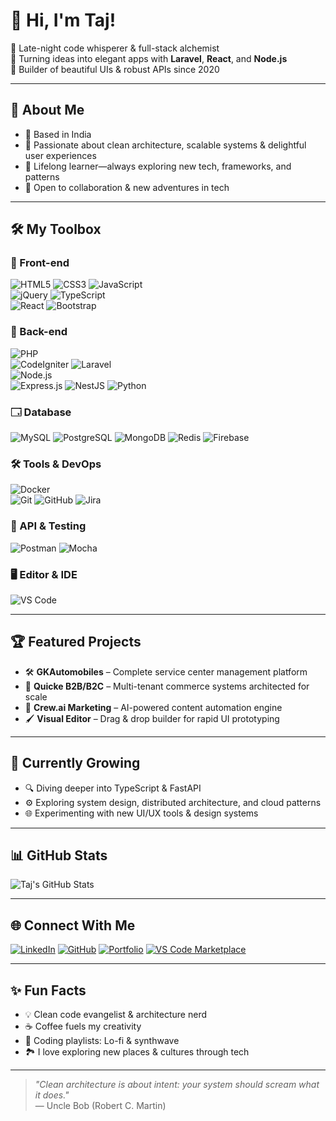 # 👋 Hi, I'm Taj!

🌙 Late-night code whisperer & full-stack alchemist  
🚀 Turning ideas into elegant apps with **Laravel**, **React**, and **Node.js**  
🧹 Builder of beautiful UIs & robust APIs since 2020

---

## 🚩 About Me

- 📍 Based in India 
- 🎯 Passionate about clean architecture, scalable systems & delightful user experiences
- 🧠 Lifelong learner—always exploring new tech, frameworks, and patterns
- 🤝 Open to collaboration & new adventures in tech

---

## 🛠 My Toolbox

### 🧹 Front-end  
![HTML5](https://img.shields.io/badge/HTML5-E34F26?logo=html5&logoColor=white&style=flat-square)
![CSS3](https://img.shields.io/badge/CSS3-1572B6?logo=css3&logoColor=white&style=flat-square)
![JavaScript](https://img.shields.io/badge/JavaScript-F7DF1E?logo=javascript&logoColor=black&style=flat-square)  
![jQuery](https://img.shields.io/badge/jQuery-0769AD?logo=jquery&logoColor=white&style=flat-square)
![TypeScript](https://img.shields.io/badge/TypeScript-3178C6?logo=typescript&logoColor=white&style=flat-square)  
![React](https://img.shields.io/badge/React-20232A?logo=react&logoColor=61DAFB&style=flat-square)
![Bootstrap](https://img.shields.io/badge/Bootstrap-7952B3?logo=bootstrap&logoColor=white&style=flat-square)

### 🔧 Back-end  
![PHP](https://img.shields.io/badge/PHP-777BB4?logo=php&logoColor=white&style=flat-square)  
![CodeIgniter](https://img.shields.io/badge/CodeIgniter-EF4223?logo=codeigniter&logoColor=white&style=flat-square)
![Laravel](https://img.shields.io/badge/Laravel-E74430?logo=laravel&logoColor=white&style=flat-square)  
![Node.js](https://img.shields.io/badge/Node.js-339933?logo=node.js&logoColor=white&style=flat-square)  
![Express.js](https://img.shields.io/badge/Express.js-000000?logo=express&logoColor=white&style=flat-square)
![NestJS](https://img.shields.io/badge/NestJS-e0234e?style=flat-square&logo=nestjs&logoColor=white)
![Python](https://img.shields.io/badge/Python-3776AB?logo=python&logoColor=white&style=flat-square)

### 🗔️ Database  
![MySQL](https://img.shields.io/badge/MySQL-4479A1?logo=mysql&logoColor=white&style=flat-square)
![PostgreSQL](https://img.shields.io/badge/PostgreSQL-4169E1?logo=postgresql&logoColor=white&style=flat-square)
![MongoDB](https://img.shields.io/badge/MongoDB-4EA94B?logo=mongodb&logoColor=white&style=flat-square)
![Redis](https://img.shields.io/badge/Redis-DC382D?logo=redis&logoColor=white&style=flat-square)
![Firebase](https://img.shields.io/badge/Firebase-FFCA28?logo=firebase&logoColor=black&style=flat-square)

### 🛠 Tools & DevOps  
![Docker](https://img.shields.io/badge/Docker-2496ED?logo=docker&logoColor=white&style=flat-square)  
![Git](https://img.shields.io/badge/Git-F05032?logo=git&logoColor=white&style=flat-square)
![GitHub](https://img.shields.io/badge/GitHub-181717?logo=github&logoColor=white&style=flat-square)
![Jira](https://img.shields.io/badge/Jira-0052CC?logo=jira&logoColor=white&style=flat-square)

### 🧪 API & Testing  
![Postman](https://img.shields.io/badge/Postman-FF6C37?logo=postman&logoColor=white&style=flat-square)
![Mocha](https://img.shields.io/badge/Mocha-8D6748?logo=mocha&logoColor=white&style=flat-square)

### 🖥️ Editor & IDE  
![VS Code](https://img.shields.io/badge/VS%20Code-007ACC?logo=visualstudiocode&logoColor=white&style=flat-square)


---

## 🏆 Featured Projects

- 🛠️ **GKAutomobiles** – Complete service center management platform  
- 🧱 **Quicke B2B/B2C** – Multi-tenant commerce systems architected for scale  
- 🧠 **Crew.ai Marketing** – AI-powered content automation engine  
- 🖌️ **Visual Editor** – Drag & drop builder for rapid UI prototyping

---

## 🌱 Currently Growing

- 🔍 Diving deeper into TypeScript & FastAPI  
- ⚙️ Exploring system design, distributed architecture, and cloud patterns  
- 🌐 Experimenting with new UI/UX tools & design systems

---

## 📊 GitHub Stats

![Taj's GitHub Stats](https://github-readme-stats.vercel.app/api?username=taj54&show_icons=true&theme=tokyonight&border_radius=10)  


---

## 🌐 Connect With Me

[![LinkedIn](https://img.shields.io/badge/-LinkedIn-0077b5?style=flat-square&logo=linkedin)](https://www.linkedin.com/in/tajul-islam-j)
[![GitHub](https://img.shields.io/badge/-GitHub-181717?style=flat-square&logo=github)](https://github.com/taj54)
[![Portfolio](https://img.shields.io/badge/-Portfolio-24292f?style=flat-square&logo=githubpages)](https://taj54.github.io)
[![VS Code Marketplace](https://img.shields.io/badge/-VSCode%20Marketplace-007ACC?style=flat-square&logo=visualstudiocode)](https://marketplace.visualstudio.com/publishers/taj154dev)

---

## ✨ Fun Facts

- 💡 Clean code evangelist & architecture nerd
- ☕ Coffee fuels my creativity
- 🎷 Coding playlists: Lo-fi & synthwave
- 🏞️ I love exploring new places & cultures through tech

---



> *"Clean architecture is about intent: your system should scream what it does."*  
> — Uncle Bob (Robert C. Martin)

